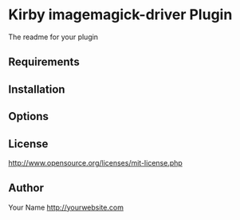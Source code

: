 # Kirby imagemagick-driver Plugin

The readme for your plugin

## Requirements

## Installation

## Options

## License

<http://www.opensource.org/licenses/mit-license.php>

## Author

Your Name <http://yourwebsite.com>
